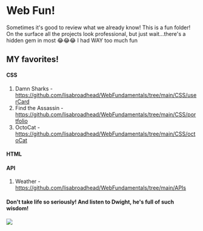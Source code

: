 # Web Fun!

Sometimes it's good to review what we already know! This is a fun folder! On the surface all the projects look professional, but just wait...there's a hidden gem in most 😂😂😂 I had WAY too much fun

## MY favorites!

#### CSS
1. Damn Sharks - https://github.com/lisabroadhead/WebFundamentals/tree/main/CSS/userCard
2. Find the Assassin - https://github.com/lisabroadhead/WebFundamentals/tree/main/CSS/portfolio
3. OctoCat - https://github.com/lisabroadhead/WebFundamentals/tree/main/CSS/octoCat

#### HTML

#### API
1. Weather - https://github.com/lisabroadhead/WebFundamentals/tree/main/APIs

#### Don't take life so seriously! And listen to Dwight, he's full of such wisdom!
![](https://github.com/lisabroadhead/WebFun-Coding-Dojo/blob/main/1dzh.jpeg) 

